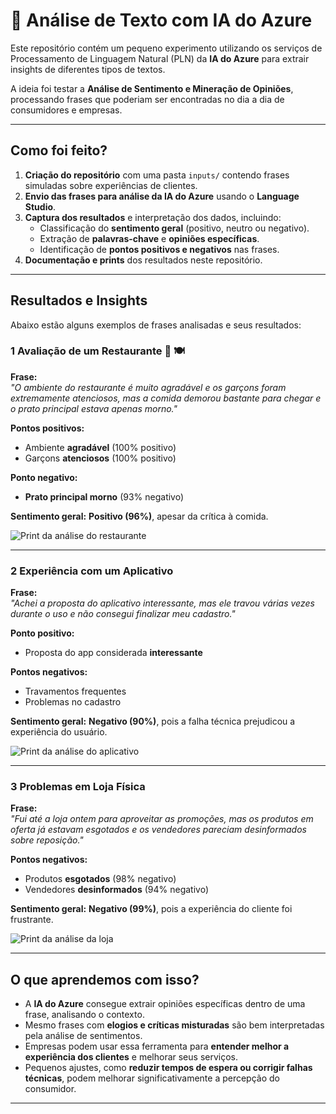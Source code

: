 # 🚀 Análise de Texto com IA do Azure

Este repositório contém um pequeno experimento utilizando os serviços de Processamento de Linguagem Natural (PLN) da **IA do Azure** para extrair insights de diferentes tipos de textos.  

A ideia foi testar a **Análise de Sentimento e Mineração de Opiniões**, processando frases que poderiam ser encontradas no dia a dia de consumidores e empresas.

---

## Como foi feito?

1. **Criação do repositório** com uma pasta `inputs/` contendo frases simuladas sobre experiências de clientes.
2. **Envio das frases para análise da IA do Azure** usando o **Language Studio**.
3. **Captura dos resultados** e interpretação dos dados, incluindo:
   - Classificação do **sentimento geral** (positivo, neutro ou negativo).
   - Extração de **palavras-chave** e **opiniões específicas**.
   - Identificação de **pontos positivos e negativos** nas frases.
4. **Documentação e prints** dos resultados neste repositório.

---

## Resultados e Insights

Abaixo estão alguns exemplos de frases analisadas e seus resultados:

### 1 Avaliação de um Restaurante 🏨 🍽️  
**Frase:**  
*"O ambiente do restaurante é muito agradável e os garçons foram extremamente atenciosos, mas a comida demorou bastante para chegar e o prato principal estava apenas morno."*  

 **Pontos positivos:**  
- Ambiente **agradável** (100% positivo)  
- Garçons **atenciosos** (100% positivo)  

 **Ponto negativo:**  
- **Prato principal morno** (93% negativo)  

 **Sentimento geral:** **Positivo (96%)**, apesar da crítica à comida.

![Print da análise do restaurante](.imagens/sentenca1.png)

---

### 2 Experiência com um Aplicativo 
**Frase:**  
*"Achei a proposta do aplicativo interessante, mas ele travou várias vezes durante o uso e não consegui finalizar meu cadastro."*  

 **Ponto positivo:**  
- Proposta do app considerada **interessante**  

 **Pontos negativos:**  
- Travamentos frequentes  
- Problemas no cadastro  

 **Sentimento geral:** **Negativo (90%)**, pois a falha técnica prejudicou a experiência do usuário.

![Print da análise do aplicativo](.imagens/sentenca2.png)

---

### 3 Problemas em Loja Física 
**Frase:**  
*"Fui até a loja ontem para aproveitar as promoções, mas os produtos em oferta já estavam esgotados e os vendedores pareciam desinformados sobre reposição."*  

 **Pontos negativos:**  
- Produtos **esgotados** (98% negativo)  
- Vendedores **desinformados** (94% negativo)  

 **Sentimento geral:** **Negativo (99%)**, pois a experiência do cliente foi frustrante.

![Print da análise da loja](.imagens/sentenca3.png)

---

## O que aprendemos com isso?

- A **IA do Azure** consegue extrair opiniões específicas dentro de uma frase, analisando o contexto.
- Mesmo frases com **elogios e críticas misturadas** são bem interpretadas pela análise de sentimentos.
- Empresas podem usar essa ferramenta para **entender melhor a experiência dos clientes** e melhorar seus serviços.
- Pequenos ajustes, como **reduzir tempos de espera ou corrigir falhas técnicas**, podem melhorar significativamente a percepção do consumidor.

---

